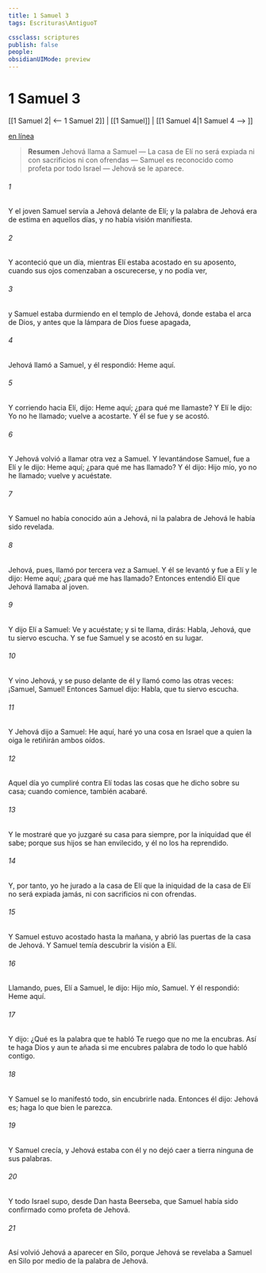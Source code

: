 ```yaml
---
title: 1 Samuel 3
tags: Escrituras\AntiguoT

cssclass: scriptures
publish: false
people:
obsidianUIMode: preview
---
```


# 1 Samuel 3
[[1 Samuel 2| <-- 1 Samuel 2]] | [[1 Samuel]] | [[1 Samuel 4|1 Samuel 4 --> ]]

[en línea](https://churchofjesuschrist.org/study/scriptures/ot/1-sam/3?lang=spa)

> __Resumen__
Jehová llama a Samuel — La casa de Elí no será expiada ni con sacrificios ni con ofrendas — Samuel es reconocido como profeta por todo Israel — Jehová se le aparece.

###### 1 
Y el joven Samuel servía a Jehová delante de Elí; y la palabra de Jehová era de estima en aquellos días, y no había visión manifiesta.

###### 2 
Y aconteció que un día, mientras Elí estaba acostado en su aposento, cuando sus ojos comenzaban a oscurecerse, y no podía ver,

###### 3 
y Samuel estaba durmiendo en el templo de Jehová, donde estaba el arca de Dios, y antes que la lámpara de Dios fuese apagada,

###### 4 
Jehová llamó a Samuel, y él respondió: Heme aquí.

###### 5 
Y corriendo hacia Elí, dijo: Heme aquí; ¿para qué me llamaste? Y Elí le dijo: Yo no he llamado; vuelve a acostarte. Y él se fue y se acostó.

###### 6 
Y Jehová volvió a llamar otra vez a Samuel. Y levantándose Samuel, fue a Elí y le dijo: Heme aquí; ¿para qué me has llamado? Y él dijo: Hijo mío, yo no he llamado; vuelve y acuéstate.

###### 7 
Y Samuel no había conocido aún a Jehová, ni la palabra de Jehová le había sido revelada.

###### 8 
Jehová, pues, llamó por tercera vez a Samuel. Y él se levantó y fue a Elí y le dijo: Heme aquí; ¿para qué me has llamado? Entonces entendió Elí que Jehová llamaba al joven.

###### 9 
Y dijo Elí a Samuel: Ve y acuéstate; y si te llama, dirás: Habla, Jehová, que tu siervo escucha. Y se fue Samuel y se acostó en su lugar.

###### 10 
Y vino Jehová, y se puso delante de él y llamó como las otras veces: ¡Samuel, Samuel! Entonces Samuel dijo: Habla, que tu siervo escucha.

###### 11 
Y Jehová dijo a Samuel: He aquí, haré yo una cosa en Israel que a quien la oiga le retiñirán ambos oídos.

###### 12 
Aquel día yo cumpliré contra Elí todas las cosas que he dicho sobre su casa; cuando comience, también acabaré.

###### 13 
Y le mostraré que yo juzgaré su casa para siempre, por la iniquidad que él sabe; porque sus hijos se han envilecido, y él no los ha reprendido.

###### 14 
Y, por tanto, yo he jurado a la casa de Elí que la iniquidad de la casa de Elí no será expiada jamás, ni con sacrificios ni con ofrendas.

###### 15 
Y Samuel estuvo acostado hasta la mañana, y abrió las puertas de la casa de Jehová. Y Samuel temía descubrir la visión a Elí.

###### 16 
Llamando, pues, Elí a Samuel, le dijo: Hijo mío, Samuel. Y él respondió: Heme aquí.

###### 17 
Y dijo: ¿Qué es la palabra que te habló  Te ruego que no me la encubras. Así te haga Dios y aun te añada si me encubres palabra de todo lo que habló contigo.

###### 18 
Y Samuel se lo manifestó todo, sin encubrirle nada. Entonces él dijo: Jehová es; haga lo que bien le parezca.

###### 19 
Y Samuel crecía, y Jehová estaba con él y no dejó caer a tierra ninguna de sus palabras.

###### 20 
Y todo Israel supo, desde Dan hasta Beerseba, que Samuel había sido confirmado como profeta de Jehová.

###### 21 
Así volvió Jehová a aparecer en Silo, porque Jehová se revelaba a Samuel en Silo por medio de la palabra de Jehová.

